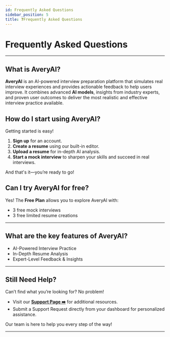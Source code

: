 ```yaml
---
id: Frequently Asked Questions
sidebar_position: 5
title: ❓Frequently Asked Questions
---
```


# Frequently Asked Questions

---

## What is AveryAI?

**AveryAI** is an AI-powered interview preparation platform that simulates real interview experiences and provides actionable feedback to help users improve. It combines advanced **AI models**, insights from industry experts, and proven user outcomes to deliver the most realistic and effective interview practice available.

## How do I start using AveryAI?

Getting started is easy!

1. **Sign up** for an account.
2. **Create a resume** using our built-in editor.
3. **Upload a resume** for in-depth AI analysis.
4. **Start a mock interview** to sharpen your skills and succeed in real interviews.

And that's it—you’re ready to go!

## Can I try AveryAI for free?

Yes! The **Free Plan** allows you to explore AveryAI with:

- 3 free mock interviews
- 3 free limited resume creations

---

## What are the key features of AveryAI?

- AI-Powered Interview Practice
- In-Depth Resume Analysis
- Expert-Level Feedback & Insights

---

## Still Need Help?

Can’t find what you’re looking for? No problem!

- Visit our **[Support Page ➡️](tbd)** for additional resources.
- Submit a Support Request directly from your dashboard for personalized assistance.

Our team is here to help you every step of the way!

---
